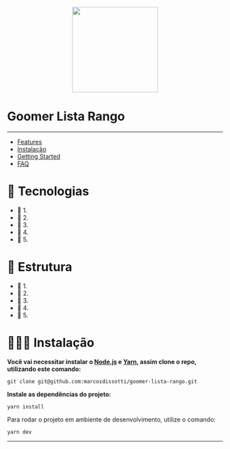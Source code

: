 <p align="center">
   <img src="https://avatars3.githubusercontent.com/u/44270804?s=200&v=4" width="200"/>
</p>

# Goomer Lista Rango

---

- [Features](#rocket-features)
- [Instalação](#construction_worker-installation)
- [Getting Started](#runner-getting-started)
- [FAQ](#postbox-faq)

# 🍝 Tecnologias

- 🧂 1.
- 🍕 2.
- 🍷 3.
- 🍩 4.
- 🍔 5.

# 🍝 Estrutura

- 🧂 1.
- 🍕 2.
- 🍷 3.
- 🍩 4.
- 🍔 5.

# 👨🏽‍🍳 Instalação

**Você vai necessitar instalar o [Node.js](https://nodejs.org/en/download/) e [Yarn](https://yarnpkg.com/), assim clone o repo, utilizando este comando:**

`git clone git@github.com:marcosdissotti/goomer-lista-rango.git`

**Instale as dependências do projeto:**

`yarn install`

Para rodar o projeto em ambiente de desenvolvimento, utilize o comando:

`yarn dev`

---
